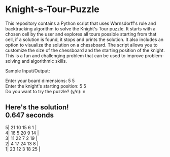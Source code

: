 # Knight-s-Tour-Puzzle

This repository contains a Python script that uses Warnsdorff's rule and backtracking algorithm to solve the Knight's Tour puzzle. It starts with a chosen cell by the user and explores all tours possible starting from that cell, if a solution is found, it stops and prints the solution. It also includes an option to visualize the solution on a chessboard. The script allows you to customize the size of the chessboard and the starting position of the knight. This is a fun and challenging problem that can be used to improve problem-solving and algorithmic skills.

Sample Input/Output:

Enter your board dimensions: 5 5 \
Enter the knight's starting position: 5 5\
Do you want to try the puzzle? (y/n): n

Here's the solution!\
0.647 seconds
  ------------------
 5| 21 10 15  6  1 |\
 4| 16  5 20  9 14 |\
 3| 11 22  7  2 19 |\
 2|  4 17 24 13  8 |\
 1| 23 12  3 18 25 |
